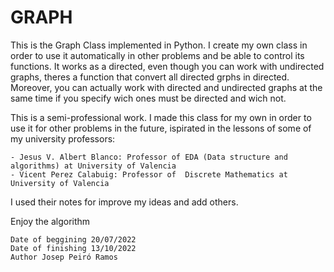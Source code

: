 # GRAPH

This is the Graph Class implemented in Python. I create my own class in order to use it automatically in other problems and be able to control its functions. It works as a directed, even though you can work with undirected graphs, theres a function that convert all directed grphs in directed. Moreover, you can actually work with directed and undirected graphs at the same time if you specify wich ones must be directed and wich not.

This is a semi-professional work. I made this class for my own in order to use it for other problems in the future, ispirated in the lessons of some of my university professors:

    - Jesus V. Albert Blanco: Professor of EDA (Data structure and algorithms) at University of Valencia
    - Vicent Perez Calabuig: Professor of  Discrete Mathematics at University of Valencia
    
I used their notes for improve my ideas and add others.

Enjoy the algorithm

    Date of beggining 20/07/2022
    Date of finishing 13/10/2022
    Author Josep Peiró Ramos
